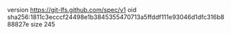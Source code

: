 version https://git-lfs.github.com/spec/v1
oid sha256:1811c3ecccf24498e1b3845355470713a5ffddf111e93046d1dfc316b888827e
size 245
